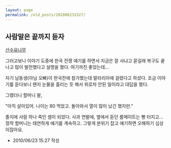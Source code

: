 ```yaml
---
layout: page
permalink: /old_posts/201006231527/
---
```


## 사람말은 끝까지 듣자

<a href="5298756.html" title="">산수유나무</a>

그러고보니 이야기 도중에 한국 전쟁 얘기를 하면서 지금은 잘 사냐고 묻길래 복구도 끝나고 많이 발전했다고 설명을 했다. 여기까진 좋았는데...

자기 남동생(아님 오빠)이 한국전에 참가했는데 말라리아에 걸렸다고 하셨다. 조금 이야기를 듣다보니 왠지 눈물을 흘리는 듯 해서 위로차 안된 일이라고 대답을 했다.









그랬더니 할머니 왈,

"아직 살아있어. 나이는 80 먹었고. 돌아와서 열이 많이 났긴 했지만."

졸지에 사람 하나 죽인 셈이 되었다. 사과 연발에, 옆에서 듣던 룸메이트는 빵 터지고... 정작 할머니는 태연하게 얘기를 계속하고. 그렇게 분위기 잡고 얘기하면 오해하기 십상이잖아요. 





- 2010/06/23 15:27 작성